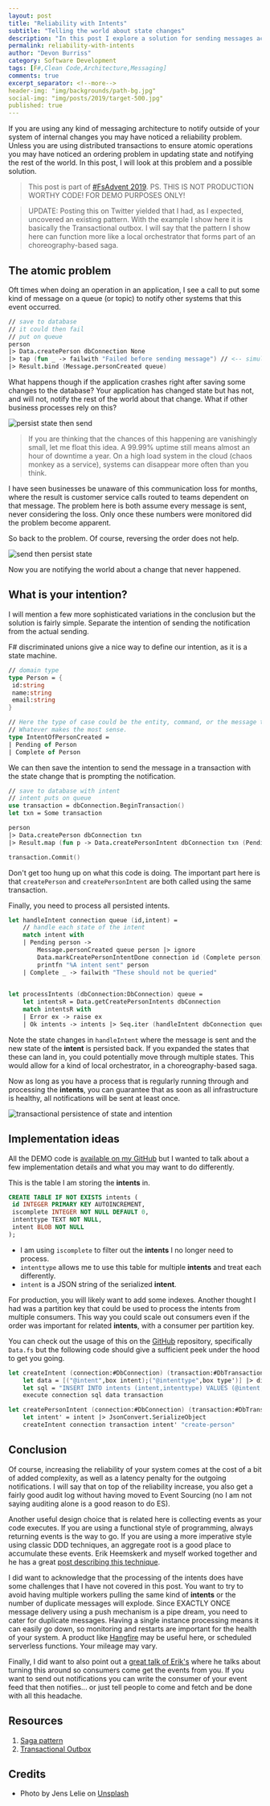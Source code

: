 ```yaml
---
layout: post
title: "Reliability with Intents"
subtitle: "Telling the world about state changes"
description: "In this post I explore a solution for sending messages across process boundaries where the notification needs to be transactional with state change"
permalink: reliability-with-intents
author: "Devon Burriss"
category: Software Development
tags: [F#,Clean Code,Architecture,Messaging]
comments: true
excerpt_separator: <!--more-->
header-img: "img/backgrounds/path-bg.jpg"
social-img: "img/posts/2019/target-500.jpg"
published: true
---
```

If you are using any kind of messaging architecture to notify outside of your system of internal changes you may have noticed a reliability problem. Unless you are using distributed transactions to ensure atomic operations you may have noticed an ordering problem in updating state and notifying the rest of the world. In this post, I will look at this problem and a possible solution.
<!--more-->

> This post is part of [#FsAdvent 2019](https://sergeytihon.com/2019/11/05/f-advent-calendar-in-english-2019/). PS. THIS IS NOT PRODUCTION WORTHY CODE! FOR DEMO PURPOSES ONLY!

> UPDATE: Posting this on Twitter yielded that I had, as I expected, uncovered an existing pattern. With the example I show here it is basically the Transactional outbox. I will say that the pattern I show here can function more like a local orchestrator that forms part of an choreography-based saga.

## The atomic problem

Oft times when doing an operation in an application, I see a call to put some kind of message on a queue (or topic) to notify other systems that this event occurred.

```fsharp
// save to database
// it could then fail
// put on queue
person
|> Data.createPerson dbConnection None
|> tap (fun _ -> failwith "Failed before sending message") // <-- simulate application crash
|> Result.bind (Message.personCreated queue)
```

What happens though if the application crashes right after saving some changes to the database? Your application has changed state but has not, and will not, notify the rest of the world about that change. What if other business processes rely on this?

![persist state then send](/img/posts/2019/intents-1.png)

> If you are thinking that the chances of this happening are vanishingly small, let me float this idea. A 99.99% uptime still means almost an hour of downtime a year. On a high load system in the cloud (chaos monkey as a service), systems can disappear more often than you think.

I have seen businesses be unaware of this communication loss for months, where the result is customer service calls routed to teams dependent on that message. The problem here is both assume every message is sent, never considering the loss. Only once these numbers were monitored did the problem become apparent.

So back to the problem. Of course, reversing the order does not help.

![send then persist state](/img/posts/2019/intents-2.png)

Now you are notifying the world about a change that never happened.

## What is your intention?

I will mention a few more sophisticated variations in the conclusion but the solution is fairly simple. Separate the intention of sending the notification from the actual sending. 

F# discriminated unions give a nice way to define our intention, as it is a state machine.

```fsharp
// domain type
type Person = {
 id:string
 name:string
 email:string
}

// Here the type of case could be the entity, command, or the message to be sent. 
// Whatever makes the most sense.
type IntentOfPersonCreated = 
| Pending of Person
| Complete of Person
```

We can then save the intention to send the message in a transaction with the state change that is prompting the notification.

```fsharp
// save to database with intent
// intent puts on queue
use transaction = dbConnection.BeginTransaction()
let txn = Some transaction

person 
|> Data.createPerson dbConnection txn
|> Result.map (fun p -> Data.createPersonIntent dbConnection txn (Pending p))

transaction.Commit()
```

Don't get too hung up on what this code is doing. The important part here is that `createPerson` and `createPersonIntent` are both called using the same transaction.

Finally, you need to process all persisted intents.

```fsharp
let handleIntent connection queue (id,intent) =
    // handle each state of the intent
    match intent with
    | Pending person -> 
        Message.personCreated queue person |> ignore
        Data.markCreatePersonIntentDone connection id (Complete person) |> ignore
        printfn "%A intent sent" person
    | Complete _ -> failwith "These should not be queried"
 

let processIntents (dbConnection:DbConnection) queue =
    let intentsR = Data.getCreatePersonIntents dbConnection
    match intentsR with
    | Error ex -> raise ex
    | Ok intents -> intents |> Seq.iter (handleIntent dbConnection queue)
```

Note the state changes in `handleIntent` where the message is sent and the new state of the **intent** is persisted back. If you expanded the states that these can land in, you could potentially move through multiple states. This would allow for a kind of local orchestrator, in a choreography-based saga.

Now as long as you have a process that is regularly running through and processing the **intents**, you can guarantee that as soon as all infrastructure is healthy, all notifications will be sent at least once.

![transactional persistence of state and intention](/img/posts/2019/intents-3.png)

## Implementation ideas

All the DEMO code is [available on my GitHub](https://github.com/dburriss/intent-blog) but I wanted to talk about a few implementation details and what you may want to do differently.

This is the table I am storing the **intents** in. 

```sql
CREATE TABLE IF NOT EXISTS intents (
 id INTEGER PRIMARY KEY AUTOINCREMENT,
 iscomplete INTEGER NOT NULL DEFAULT 0,
 intenttype TEXT NOT NULL,
 intent BLOB NOT NULL
);
```

- I am using `iscomplete` to filter out the **intents** I no longer need to process. 
- `intenttype` allows me to use this table for multiple **intents** and treat each differently. 
- `intent` is a JSON string of the serialized **intent**.

For production, you will likely want to add some indexes. Another thought I had was a partition key that could be used to process the intents from multiple consumers. This way you could scale out consumers even if the order was important for related **intents**, with a consumer per partition key. 

You can check out the usage of this on the [GitHub](https://github.com/dburriss/intent-blog) repository, specifically `Data.fs` but the following code should give a sufficient peek under the hood to get you going.

```fsharp
let createIntent (connection:#DbConnection) (transaction:#DbTransaction option) (intent:string) (type':string)=
    let data = [("@intent",box intent);("@intenttype",box type')] |> dict |> fun d -> DynamicParameters(d)
    let sql = "INSERT INTO intents (intent,intenttype) VALUES (@intent,@intenttype);"
    execute connection sql data transaction

let createPersonIntent (connection:#DbConnection) (transaction:#DbTransaction option) (intent:IntentOfPersonCreated) =
    let intent' = intent |> JsonConvert.SerializeObject
    createIntent connection transaction intent' "create-person"
```

## Conclusion

Of course, increasing the reliability of your system comes at the cost of a bit of added complexity, as well as a latency penalty for the outgoing notifications. I will say that on top of the reliability increase, you also get a fairly good audit log without having moved to Event Sourcing (no I am not saying auditing alone is a good reason to do ES).

Another useful design choice that is related here is collecting events as your code executes. If you are using a functional style of programming, always returning events is the way to go. If you are using a more imperative style using classic DDD techniques, an aggregate root is a good place to accumulate these events. Erik Heemskerk and myself worked together and he has a great [post describing this technique](https://www.erikheemskerk.nl/ddd-persistence-recorded-event-driven-persistence/).

I did want to acknowledge that the processing of the intents does have some challenges that I have not covered in this post. You want to try to avoid having multiple workers pulling the same kind of **intents** or the number of duplicate messages will explode. Since EXACTLY ONCE message delivery using a push mechanism is a pipe dream, you need to cater for duplicate messages. Having a single instance processing means it can easily go down, so monitoring and restarts are important for the health of your system. A product like [Hangfire](https://www.hangfire.io/) may be useful here, or scheduled serverless functions. Your mileage may vary.

Finally, I did want to also point out a [great talk of Erik's](https://www.youtube.com/watch?v=FkDZw9HmwQY&list=FLtCKfk3-Xz9K1kCkvT_v6aQ) where he talks about turning this around so consumers come get the events from you. If you want to send out notifications you can write the consumer of your event feed that then notifies... or just tell people to come and fetch and be done with all this headache.

## Resources

1. [Saga pattern](https://microservices.io/patterns/data/saga.html)
2. [Transactional Outbox](https://microservices.io/patterns/data/transactional-outbox.html)

## Credits

- Photo by Jens Lelie on [Unsplash](https://unsplash.com/photos/u0vgcIOQG08)